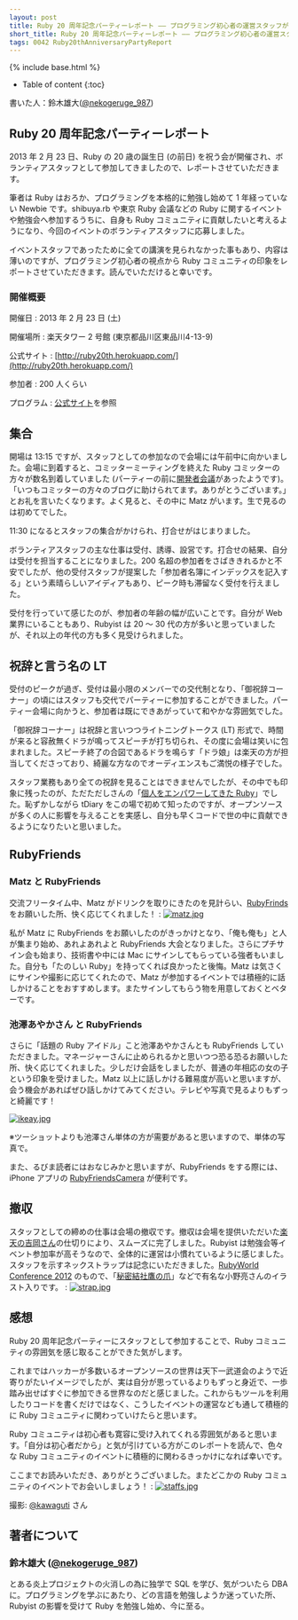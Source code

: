 ```yaml
---
layout: post
title: Ruby 20 周年記念パーティーレポート ―― プログラミング初心者の運営スタッフが見た Ruby コミュニティ
short_title: Ruby 20 周年記念パーティーレポート ―― プログラミング初心者の運営スタッフが見た Ruby コミュニティ
tags: 0042 Ruby20thAnniversaryPartyReport
---
```

{% include base.html %}


* Table of content
{:toc}


書いた人：鈴木雄大([@nekogeruge_987](http://twitter.com/nekogeruge_987))

## Ruby 20 周年記念パーティーレポート

2013 年 2 月 23 日、Ruby の 20 歳の誕生日 (の前日) を祝う会が開催され、ボランティアスタッフとして参加してきましたので、レポートさせていただきます。

筆者は Ruby はおろか、プログラミングを本格的に勉強し始めて 1 年経っていない Newbie です。shibuya.rb や東京 Ruby 会議などの Ruby に関するイベントや勉強会へ参加するうちに、自身も Ruby コミュニティに貢献したいと考えるようになり、今回のイベントのボランティアスタッフに応募しました。 

イベントスタッフであったために全ての講演を見られなかった事もあり、内容は薄いのですが、プログラミング初心者の視点から Ruby コミュニティの印象をレポートさせていただきます。読んでいただけると幸いです。

### 開催概要

開催日
:  2013 年 2 月 23 日 (土)

開催場所
:  楽天タワー 2 号館 (東京都品川区東品川4-13-9)

公式サイト
:  [http://ruby20th.herokuapp.com/](http://ruby20th.herokuapp.com/)

参加者
:  200 人くらい

プログラム
:  [公式サイト](http://ruby20th.herokuapp.com/)を参照

## 集合

開場は 13:15 ですが、スタッフとしての参加なので会場には午前中に向かいました。会場に到着すると、コミッターミーティングを終えた Ruby コミッターの方々が数名到着していました (パーティーの前に[開発者会議](http://bugs.ruby-lang.org/projects/ruby/wiki/DevelopersMeeting20130223Japan)があったようです)。「いつもコミッターの方々のブログに助けられてます。ありがとうございます。」とお礼を言いたくなります。よく見ると、その中に Matz がいます。生で見るのは初めてでした。

11:30 になるとスタッフの集合がかけられ、打合せがはじまりました。

ボランティアスタッフの主な仕事は受付、誘導、設営です。打合せの結果、自分は受付を担当することになりました。200 名超の参加者をさばききれるかと不安でしたが、他の受付スタッフが提案した「参加者名簿にインデックスを記入する」という素晴らしいアイディアもあり、ピーク時も滞留なく受付を行えました。

受付を行っていて感じたのが、参加者の年齢の幅が広いことです。自分が Web 業界にいることもあり、Rubyist は 20 〜 30 代の方が多いと思っていましたが、それ以上の年代の方も多く見受けられました。

## 祝辞と言う名の LT

受付のピークが過ぎ、受付は最小限のメンバーでの交代制となり、「御祝辞コーナー」の頃にはスタッフも交代でパーティーに参加することができました。パーティー会場に向かうと、参加者は既にできあがっていて和やかな雰囲気でした。

「御祝辞コーナー」は祝辞と言いつつライトニングトークス (LT) 形式で、時間が来ると容赦無くドラが鳴ってスピーチが打ち切られ、その度に会場は笑いに包まれました。スピーチ終了の合図であるドラを鳴らす「ドラ娘」は楽天の方が担当してくださっており、綺麗な方なのでオーディエンスもご満悦の様子でした。

スタッフ業務もあり全ての祝辞を見ることはできませんでしたが、その中でも印象に残ったのが、ただただしさんの「[個人をエンパワーしてきた Ruby](http://prezi.com/ck2izwxb4rvp/ruby-ruby-20lt-/)」でした。恥ずかしながら tDiary をこの場で初めて知ったのですが、オープンソースが多くの人に影響を与えることを実感し、自分も早くコードで世の中に貢献できるようになりたいと思いました。

## RubyFriends

### Matz と RubyFriends

交流フリータイム中、Matz がドリンクを取りにきたのを見計らい、[RubyFrinds](http://rubyfriends.com/) をお願いした所、快く応じてくれました！
: [![matz.jpg]({{base}}{{site.baseurl}}/images/0042-Ruby20thAnniversaryPartyReport/matz.jpg)](http://instagram.com/p/WELiSDn9RR/)

私が Matz に RubyFriends をお願いしたのがきっかけとなり、「俺も俺も」と人が集まり始め、あれよあれよと RubyFriends 大会となりました。さらにプチサイン会も始まり、技術書や中には Mac にサインしてもらっている強者もいました。自分も「たのしい Ruby」を持ってくれば良かったと後悔。Matz は気さくにサインや撮影に応じてくれたので、Matz が参加するイベントでは積極的に話しかけることをおすすめします。またサインしてもらう物を用意しておくとベターです。

### 池澤あやかさん と RubyFriends

さらに「話題の Ruby アイドル」こと池澤あやかさんとも RubyFriends していただきました。マネージャーさんに止められるかと思いつつ恐る恐るお願いした所、快く応じてくれました。少しだけ会話をしましたが、普通の年相応の女の子という印象を受けました。Matz 以上に話しかける難易度が高いと思いますが、会う機会があればぜひ話しかけてみてください。テレビや写真で見るよりもずっと綺麗です！

[![ikeay.jpg]({{base}}{{site.baseurl}}/images/0042-Ruby20thAnniversaryPartyReport/ikeay.jpg)](http://instagram.com/p/WETqBLn9Xm/)

※ツーショットよりも池澤さん単体の方が需要があると思いますので、単体の写真で。

また、るびま読者にはおなじみかと思いますが、RubyFriends をする際には、iPhone アプリの [RubyFriendsCamera](http://satococoa.github.com/blog/2013/02/25/rubyfriendscamera/) が便利です。

## 撤収

スタッフとしての締めの仕事は会場の撤収です。撤収は会場を提供いただいた[楽天の吉岡さん](http://d.hatena.ne.jp/hyoshiok/)の仕切りにより、スムーズに完了しました。Rubyist は勉強会等イベント参加率が高そうなので、全体的に運営は小慣れているように感じました。スタッフを示すネックストラップは記念にいただきました。[RubyWorld Conference 2012](http://www.rubyworld-conf.org/ja/) のもので、「[秘密結社鷹の爪](http://xn--u9j429qiq1a.jp/)」などで有名な小野亮さんのイラスト入りです。
: [![strap.jpg]({{base}}{{site.baseurl}}/images/0042-Ruby20thAnniversaryPartyReport/strap.jpg)](http://instagram.com/p/XwOHo1n9So/)

## 感想

Ruby 20 周年記念パーティーにスタッフとして参加することで、Ruby コミュニティの雰囲気を感じ取ることができた気がします。

これまではハッカーが多数いるオープンソースの世界は天下一武道会のようで近寄りがたいイメージでしたが、実は自分が思っているよりもずっと身近で、一歩踏み出せばすぐに参加できる世界なのだと感じました。これからもツールを利用したりコードを書くだけではなく、こうしたイベントの運営なども通して積極的に Ruby コミュニティに関わっていけたらと思います。

Ruby コミュニティは初心者も寛容に受け入れてくれる雰囲気があると思います。「自分は初心者だから」と気が引けている方がこのレポートを読んで、色々な Ruby コミュニティのイベントに積極的に関わるきっかけになれば幸いです。

ここまでお読みいただき、ありがとうございました。またどこかの Ruby コミュニティのイベントでお会いしましょう！
: [![staffs.jpg]({{base}}{{site.baseurl}}/images/0042-Ruby20thAnniversaryPartyReport/staffs.jpg)](http://instagram.com/p/WERk7JImMK/)

撮影: [@kawaguti](http://twitter.com/kawaguti) さん

## 著者について

### 鈴木雄大 ([@nekogeruge_987](https://twitter.com/nekogeruge_987))

とある炎上プロジェクトの火消しの為に独学で SQL を学び、気がついたら DBA に。プログラミングを学ぶにあたり、どの言語を勉強しようか迷っていた所、Rubyist の影響を受けて Ruby を勉強し始め、今に至る。



